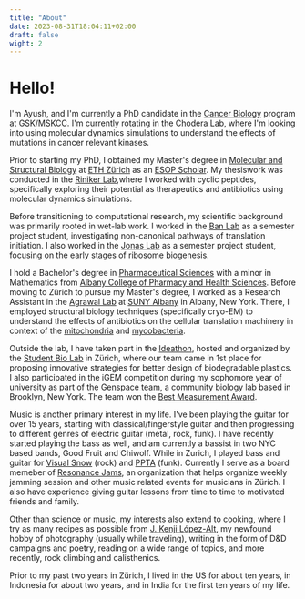 ```yaml
---
title: "About"
date: 2023-08-31T18:04:11+02:00
draft: false
wight: 2
---
```

# Hello!

I'm Ayush, and I'm currently a PhD candidate in the [Cancer Biology](https://www.sloankettering.edu/gerstner/cancer-biology) program at [GSK/MSKCC](https://www.sloankettering.edu/gerstner). I'm currently rotating in the [Chodera Lab](https://www.choderalab.org/), where I'm looking into using molecular dynamics simulations to understand the effects of mutations in cancer relevant kinases. 

Prior to starting my PhD, I obtained my Master's degree in [Molecular and Structural Biology](https://biol.ethz.ch/en/studies/master/master-degree-majors/structural-biology-and-biophysics.html) at [ETH Zürich](https://ethz.ch/en.html) as an [ESOP Scholar](https://ethz-foundation.ch/en/projects/topics/talents/esop/?gclid=Cj0KCQjwusunBhCYARIsAFBsUP8q6UQowaPqw-7tM-FUJn_Ox5jk2iavhWtHubO_WKrXyYrOjJcwV8saAm9EEALw_wcB). My thesiswork was conducted in the [Riniker Lab](https://riniker.ethz.ch/),where I worked with cyclic peptides, specifically exploring their potential as therapeutics and antibiotics using molecular dynamics simulations.

Before transitioning to computational research, my scientific background was primarily rooted in wet-lab work. I worked in the [Ban Lab](https://bangroup.ethz.ch/) as a semester project student, investigating non-canonical pathways of translation initiation. I also worked in the [Jonas Lab](https://jonaslab.ethz.ch/) as a semester project student, focusing on the early stages of ribosome biogenesis.

I hold a Bachelor's degree in [Pharmaceutical Sciences](https://www.acphs.edu/bachelors-pharmaceutical-sciences-major) with a minor in Mathematics from [Albany College of Pharmacy and Health Sciences](https://www.acphs.edu/). Before moving to Zürich to pursue my Master's degree, I worked as a Research Assistant in the [Agrawal Lab](https://www.wadsworth.org/senior-staff/rajendra-agrawal) at [SUNY Albany](https://www.albany.edu/) in Albany, New York. There, I employed structural biology techniques (specifically cryo-EM) to understand the effects of antibiotics on the cellular translation machinery in context of the [mitochondria](https://www.nature.com/articles/s41467-021-23726-4) and [mycobacteria](https://www.biorxiv.org/content/10.1101/2023.03.31.535098v1.abstract).

Outside the lab, I have taken part in the [Ideathon](https://www.studentbiolab.ch/ideathon), hosted and organized by the [Student Bio Lab](https://www.studentbiolab.ch/) in Zürich, where our team came in 1st place for proposing innovative strategies for better design of biodegradable plastics. I also participated in the iGEM competition during my sophomore year of university as part of the [Genspace team](https://2016.igem.org/Team:Genspace), a community biology lab based in Brooklyn, New York. The team won the [Best Measurement Award](https://2016.igem.org/Team:Genspace/Measurement). 

Music is another primary interest in my life. I've been playing the guitar for over 15 years, starting with classical/fingerstyle guitar and then progressing to different genres of electric guitar (metal, rock, funk). I have recently started playing the bass as well, and am currently a bassist in two NYC based bands, Good Fruit and Chiwolf. While in Zurich, I played bass and guitar for [Visual Snow](https://www.instagram.com/visualsnow___/) (rock) and [PPTA](https://www.instagram.com/ppta_band/) (funk). Currently I serve as a board memeber of [Resonance Jams](https://www.resonancejams.ch/en/), an organization that helps organize weekly jamming session and other music related events for musicians in Zürich. I also have experience giving guitar lessons from time to time to motivated friends and family. 

Other than science or music, my interests also extend to cooking, where I try as many recipes as possible from [J. Kenji López-Alt](https://www.youtube.com/@JKenjiLopezAlt), my newfound hobby of photography (usually while traveling), writing in the form of D&D campaigns and poetry, reading on a wide range of topics, and more recently, rock climbing and calisthenics.

Prior to my past two years in Zürich, I lived in the US for about ten years, in Indonesia for about two years, and in India for the first ten years of my life.  
 
